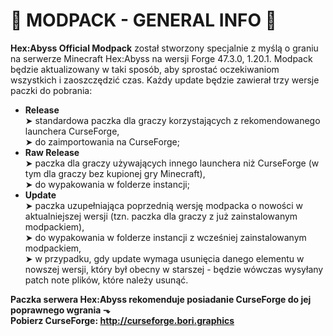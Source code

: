 # 🔹 MODPACK - GENERAL INFO 🔹
**Hex:Abyss Official Modpack** został stworzony specjalnie z myślą o graniu na serwerze Minecraft Hex:Abyss na wersji Forge 47.3.0, 1.20.1.
Modpack będzie aktualizowany w taki sposób, aby sprostać oczekiwaniom wszystkich i zaoszczędzić czas. Każdy update będzie zawierał trzy wersje paczki do pobrania:
- **Release**<br>
  ➤ standardowa paczka dla graczy korzystających z rekomendowanego launchera CurseForge,<br>
  ➤ do zaimportowania na CurseForge;
- **Raw Release**<br>
  ➤ paczka dla graczy używających innego launchera niż CurseForge (w tym dla graczy bez kupionej gry Minecraft),<br>
  ➤ do wypakowania w folderze instancji;
- **Update**<br>
  ➤ paczka uzupełniająca poprzednią wersję modpacka o nowości w aktualniejszej wersji (tzn. paczka dla graczy z już zainstalowanym modpackiem),<br>
  ➤ do wypakowania w folderze instancji z wcześniej zainstalowanym modpackiem,<br>
  ➤ w przypadku, gdy update wymaga usunięcia danego elementu w nowszej wersji, który był obecny w starszej - będzie wówczas wysyłany patch note plików, które należy usunąć.

**Paczka serwera Hex:Abyss rekomenduje posiadanie CurseForge do jej poprawnego wgrania ⬎<br>
Pobierz CurseForge: http://curseforge.bori.graphics**
